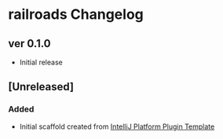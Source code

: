 <!-- Keep a Changelog guide -> https://keepachangelog.com -->

# railroads Changelog

## ver 0.1.0

- Initial release

## [Unreleased]
### Added
- Initial scaffold created from [IntelliJ Platform Plugin Template](https://github.com/JetBrains/intellij-platform-plugin-template)
